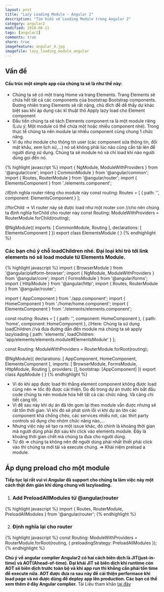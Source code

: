 ```yaml
---
layout: post
title: "Lazy Loading Module - Angular 2"
description: "Tìm hiểu về Loading Module trong Angular 2"
category: angular2
modified: 2018-06-11
tags: [angular2]
comments: true
share: true
imagefeature: angular_4.jpg
imagefile: lazy_loading_module_angular
---
```


## Vấn đề
#### Cấu trúc một simple app của chúng ta sẽ là như thế này:

* Chúng ta sẽ có một trang Home và trang Elements. Trang Elements sẽ chứa hết tất cả các components của bootstrap Bootstrap components. Đương nhiên trang Elements sẽ rất nặng, chủ đích đễ dễ thấy dự khác biệt sau khi áp dụng các kĩ thuật thô Apply lazy load cho Element component
* Đầu tiền chúng ta sẽ tách Elements component ra là một module riêng (Lưu ý: Một module có thể chứa một hoặc nhiều component nhé). Trong thực tế chúng ta nên module lại nhiều component cùng chung 1 chức năng.
* Ví dụ như module cho thông tin user (các component sửa thông tin, đổi mật khẩu, xem lịch sử,…) nó sẽ không phải lúc nào cũng cần tải lên để người dùng sử dụng. Chúng ta sẽ module nó và chỉ load khi nào người dùng gọi đến nó.

{% highlight javascript %}
  import { NgModule, ModuleWithProviders } from '@angular/core';
  import { CommonModule } from '@angular/common';
  import { Routes, RouterModule } from '@angular/router';
  import { ElementsComponent } from './elements.component';

  //Định nghĩa router riêng cho module này
  const routing: Routes = [
    { path: '', component: ElementsComponent }
  ];

  //forChild -> Vì router này sẽ được load như một router con
  //cho nên chúng ta định nghĩa forChild cho router này
  const Routing: ModuleWithProviders = RouterModule.forChild(routing);

  @NgModule({
    imports: [
      CommonModule,
      Routing
    ],
    declarations: [
      ElementsComponent
    ]
  })
  export class ElementsModule { }
{% endhighlight %}

### Các bạn chú ý chỗ loadChildren nhé. Đại loại khi trỏ tới link elements nó sẽ load module từ Elements Module.

{% highlight javascript %}
  import { BrowserModule } from '@angular/platform-browser';
  import { NgModule, ModuleWithProviders } from '@angular/core';
  import { FormsModule } from '@angular/forms';
  import { HttpModule } from '@angular/http';
  import { Routes, RouterModule } from '@angular/router';

  import { AppComponent } from './app.component';
  import { HomeComponent } from './home/home.component';
  import { ElementsComponent } from './elements/elements.component';

  const routing: Routes = [
    { path: '', component: HomeComponent },
    { path: 'home', component: HomeComponent },
    //Here: Chúng ta sử dụng loadChildren
    //và đưa đường dẫn đến module mà chúng ta sẽ apply lazyloading
    { path: 'elements', loadChildren: 'app/elements/elements.module#ElementsModule' }
  ];

  const Routing: ModuleWithProviders = RouterModule.forRoot(routing);

  @NgModule({
    declarations: [
      AppComponent,
      HomeComponent,
      ElementsComponent
    ],
    imports: [
      BrowserModule,
      FormsModule,
      HttpModule,
      Routing
    ],
    providers: [],
    bootstrap: [AppComponent]
  })
  export class AppModule { }
{% endhighlight %}

* Vì do khi app được load thì thằng element component không được load cùng nên => tốc độ được cải thiện. Do đó trong dự án trước khi bắt đầu code chúng ta nên module hóa hết tất cả các chức năng. Và càng chi tiết càng tốt.
* Vì để sau này khi dự án đã lớn gom lại theo module vẫn được nhưng sẽ rất tốn thời gian. Vì khi đó sẽ phát sinh lỗi vì khi dự án lớn các component khá chồng chéo, các services nhiều nơi, các thirt party controls sử dụng cho nhóm chức năng nào,…
* Nhưng việc này sẽ tạo ra một issue khác, đó chính là khoảng thời gian mà người dùng phải đợi sau khi click vào elements module. Đây là khoảng thời gian chết mà chúng ta đưa cho người dùng.
* Từ đó => chúng ta không nên để người dùng phải nhất thiết phải click vào thì chúng ta mới tải và execute chúng. => Khái niệm preload a module.
## Áp dụng preload cho một module

**Tiếp tục lại rất vui vì Angular đã support cho chúng ta làm việc này một cách thật đơn giản khi dùng chung với lazyloading.**

1. ### Add PreloadAllModules từ @angular/router

{% highlight javascript %}
  import { Routes, RouterModule, PreloadAllModules } from '@angular/router';
{% endhighlight %}

2. ### Định nghĩa lại cho router
{% highlight javascript %}
  const Routing: ModuleWithProviders = RouterModule.forRoot(routing, { preloadingStrategy: PreloadAllModules });
{% endhighlight %}

**Chú ý về angular complier Angular2 có hai cách biên dịch là JIT(just-in-time) và AOT(Ahead-of-time). Đại khái JIT sẽ biên dịch khi runtime còn AOT sẽ biên dịch trước toàn bộ và khi app run thì không cần phải tốn time để execute nữa. AOT được đưa ra sau này để cải thiện performace khi load page và nó được dùng để deploy app lên production. Các bạn có thể xem thêm ở đây Angular complier.**
Tài Liệu tham khảo [tại đây](https://angular-2-training-book.rangle.io/handout/modules/lazy-loading-module.html)
